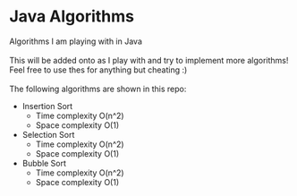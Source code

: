 # Java Algorithms
Algorithms I am playing with in Java<br/><br/>
This will be added onto as I play with and try to implement more algorithms!<br/>
Feel free to use thes for anything but cheating :)<br/><br/>
The following algorithms are shown in this repo:<br/>
- Insertion Sort<br/>
  - Time complexity O(n^2)<br/>
  - Space complexity O(1)<br/>
- Selection Sort<br/>
  - Time complexity O(n^2)<br/>
  - Space complexity O(1)<br/>
- Bubble Sort<br/>
  - Time complexity O(n^2)<br/>
  - Space complexity O(1)<br/>
